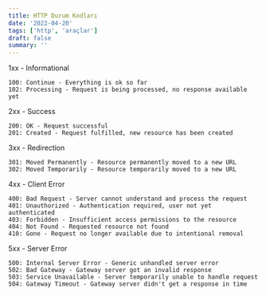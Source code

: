 ```yaml
---
title: HTTP Durum Kodları
date: '2022-04-20'
tags: ['http', 'araçlar']
draft: false
summary: ''
---
```


1xx - Informational

    100: Continue - Everything is ok so far
    102: Processing - Request is being processed, no response available yet

2xx - Success

    200: OK - Request successful
    201: Created - Request fulfilled, new resource has been created

3xx - Redirection

    301: Moved Permanently - Resource permanently moved to a new URL
    302: Moved Temporarily - Resource temporarily moved to a new URL

4xx - Client Error

    400: Bad Request - Server cannot understand and process the request
    401: Unauthorized - Authentication required, user not yet authenticated
    403: Forbidden - Insufficient access permissions to the resource
    404: Not Found - Requested resource not found
    410: Gone - Request no longer available due to intentional removal

5xx - Server Error

    500: Internal Server Error - Generic unhandled server error
    502: Bad Gateway - Gateway server got an invalid response
    503: Service Unavailable - Server temporarily unable to handle request
    504: Gateway Timeout - Gateway server didn't get a response in time
